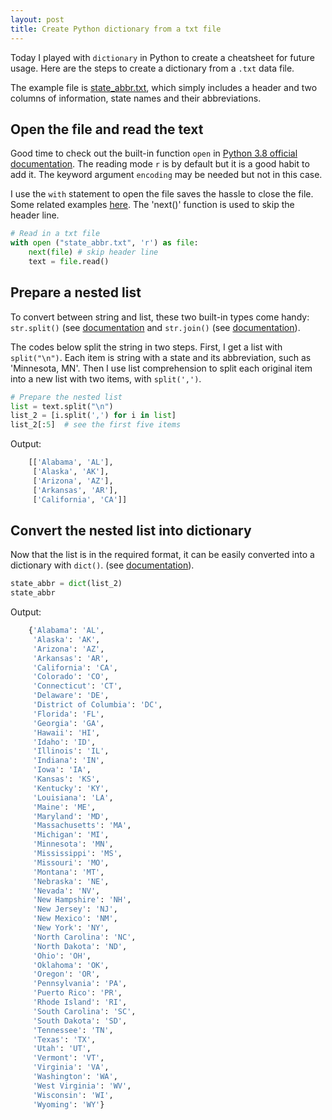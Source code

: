 ```yaml
---
layout: post
title: Create Python dictionary from a txt file
---
```


Today I played with `dictionary` in Python to create a cheatsheet for future usage. Here are the steps to create a dictionary from a `.txt` data file. 

The example file is [state_abbr.txt](https://drive.google.com/open?id=1wHBZeUIVTrffyqpik1ABqUfV6XGqCo8E), which simply includes a header and two columns of information, state names and their abbreviations. 

## Open the file and read the text

Good time to check out the built-in function `open` in [Python 3.8 official documentation](https://docs.python.org/3/library/functions.html#open). The reading mode `r` is by default but it is a good habit to add it. The keyword argument `encoding` may be needed but not in this case. 

I use the `with` statement to open the file saves the hassle to close the file. Some related examples [here](https://thispointer.com/python-open-a-file-using-open-with-statement-benefits-explained-with-examples/). The 'next()' function is used to skip the header line. 

```python
# Read in a txt file
with open ("state_abbr.txt", 'r') as file:
    next(file) # skip header line
    text = file.read()
```

## Prepare a nested list

To convert between string and list, these two built-in types come handy: `str.split()` (see [documentation](https://docs.python.org/3/library/stdtypes.html#str.split) and `str.join()` (see [documentation](https://docs.python.org/3/library/stdtypes.html#str.join)). 

The codes below split the string in two steps. First, I get a list with `split("\n")`. Each item is string with a state and its abbreviation, such as 'Minnesota, MN'. Then I use list comprehension to split each original item into a new list with two items, with `split(',')`. 

```python
# Prepare the nested list
list = text.split("\n")
list_2 = [i.split(',') for i in list]
list_2[:5]  # see the first five items
```
Output: 
```python
    [['Alabama', 'AL'],
     ['Alaska', 'AK'],
     ['Arizona', 'AZ'],
     ['Arkansas', 'AR'],
     ['California', 'CA']]
```
## Convert the nested list into dictionary

Now that the list is in the required format, it can be easily converted into a dictionary with `dict()`.  (see [documentation](https://docs.python.org/3/tutorial/datastructures.html)). 

```python
state_abbr = dict(list_2)
state_abbr
```
Output: 
```python
    {'Alabama': 'AL',
     'Alaska': 'AK',
     'Arizona': 'AZ',
     'Arkansas': 'AR',
     'California': 'CA',
     'Colorado': 'CO',
     'Connecticut': 'CT',
     'Delaware': 'DE',
     'District of Columbia': 'DC',
     'Florida': 'FL',
     'Georgia': 'GA',
     'Hawaii': 'HI',
     'Idaho': 'ID',
     'Illinois': 'IL',
     'Indiana': 'IN',
     'Iowa': 'IA',
     'Kansas': 'KS',
     'Kentucky': 'KY',
     'Louisiana': 'LA',
     'Maine': 'ME',
     'Maryland': 'MD',
     'Massachusetts': 'MA',
     'Michigan': 'MI',
     'Minnesota': 'MN',
     'Mississippi': 'MS',
     'Missouri': 'MO',
     'Montana': 'MT',
     'Nebraska': 'NE',
     'Nevada': 'NV',
     'New Hampshire': 'NH',
     'New Jersey': 'NJ',
     'New Mexico': 'NM',
     'New York': 'NY',
     'North Carolina': 'NC',
     'North Dakota': 'ND',
     'Ohio': 'OH',
     'Oklahoma': 'OK',
     'Oregon': 'OR',
     'Pennsylvania': 'PA',
     'Puerto Rico': 'PR',
     'Rhode Island': 'RI',
     'South Carolina': 'SC',
     'South Dakota': 'SD',
     'Tennessee': 'TN',
     'Texas': 'TX',
     'Utah': 'UT',
     'Vermont': 'VT',
     'Virginia': 'VA',
     'Washington': 'WA',
     'West Virginia': 'WV',
     'Wisconsin': 'WI',
     'Wyoming': 'WY'}
```
<p>&nbsp;</p>